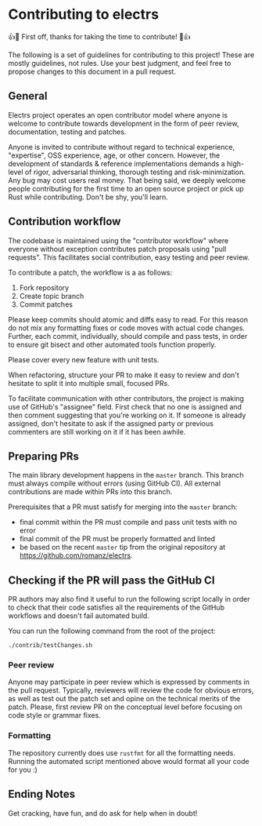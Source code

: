 # Contributing to electrs

:+1::tada: First off, thanks for taking the time to contribute! :tada::+1:

The following is a set of guidelines for contributing to this project! These are
mostly guidelines, not rules. Use your best judgment, and feel free to propose
changes to this document in a pull request.

## General

Electrs project operates an open contributor model where anyone is
welcome to contribute towards development in the form of peer review,
documentation, testing and patches.

Anyone is invited to contribute without regard to technical experience,
"expertise", OSS experience, age, or other concern. However, the development of
standards & reference implementations demands a high-level of rigor, adversarial
thinking, thorough testing and risk-minimization. Any bug may cost users real
money. That being said, we deeply welcome people contributing for the first time
to an open source project or pick up Rust while contributing. Don't be shy,
you'll learn.


## Contribution workflow

The codebase is maintained using the "contributor workflow" where everyone
without exception contributes patch proposals using "pull requests". This
facilitates social contribution, easy testing and peer review.

To contribute a patch, the workflow is a as follows:

1. Fork repository
2. Create topic branch
3. Commit patches

Please keep commits should atomic and diffs easy to read. For this reason
do not mix any formatting fixes or code moves with actual code changes.
Further, each commit, individually, should compile and pass tests, in order to
ensure git bisect and other automated tools function properly.

Please cover every new feature with unit tests.

When refactoring, structure your PR to make it easy to review and don't hesitate
to split it into multiple small, focused PRs.

To facilitate communication with other contributors, the project is making use
of GitHub's "assignee" field. First check that no one is assigned and then
comment suggesting that you're working on it. If someone is already assigned,
don't hesitate to ask if the assigned party or previous commenters are still
working on it if it has been awhile.


## Preparing PRs

The main library development happens in the `master` branch. This branch must
always compile without errors (using GitHub CI). All external contributions are
made within PRs into this branch.

Prerequisites that a PR must satisfy for merging into the `master` branch:
* final commit within the PR must compile and pass unit tests with no error
* final commit of the PR must be properly formatted and linted
* be based on the recent `master` tip from the original repository at
  <https://github.com/romanz/electrs>.

## Checking if the PR will pass the GitHub CI
PR authors may also find it useful to run the following script locally in order
to check that their code satisfies all the requirements of the GitHub workflows and doesn't fail
automated build.

You can run the following command from the root of the project:
```
./contrib/testChanges.sh
```


### Peer review

Anyone may participate in peer review which is expressed by comments in the pull
request. Typically, reviewers will review the code for obvious errors, as well as
test out the patch set and opine on the technical merits of the patch. Please,
first review PR on the conceptual level before focusing on code style or
grammar fixes.


### Formatting

The repository currently does use `rustfmt` for all the formatting needs. Running the automated
script mentioned above would format all your code for you :)

## Ending Notes
Get cracking, have fun, and do ask for help when in doubt!